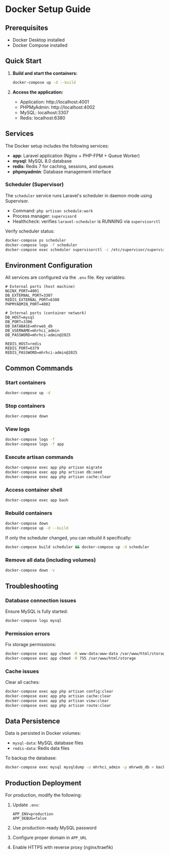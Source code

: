 # Docker Setup Guide

## Prerequisites
- Docker Desktop installed
- Docker Compose installed

## Quick Start

1. **Build and start the containers:**
   ```bash
   docker-compose up -d --build
   ```

2. **Access the application:**
   - Application: http://localhost:4001
   - PHPMyAdmin: http://localhost:4002
   - MySQL: localhost:3307
   - Redis: localhost:6380

## Services

The Docker setup includes the following services:

- **app**: Laravel application (Nginx + PHP-FPM + Queue Worker)
- **mysql**: MySQL 8.0 database
- **redis**: Redis 7 for caching, sessions, and queues
- **phpmyadmin**: Database management interface

### Scheduler (Supervisor)

The `scheduler` service runs Laravel's scheduler in daemon mode using Supervisor.

- Command: `php artisan schedule:work`
- Process manager: `supervisord`
- Healthcheck: verifies `laravel-scheduler` is RUNNING via `supervisorctl`

Verify scheduler status:

```bash
docker-compose ps scheduler
docker-compose logs -f scheduler
docker-compose exec scheduler supervisorctl -c /etc/supervisor/supervisord.conf status
```

## Environment Configuration

All services are configured via the `.env` file. Key variables:

```env
# External ports (host machine)
NGINX_PORT=4001
DB_EXTERNAL_PORT=3307
REDIS_EXTERNAL_PORT=6380
PHPMYADMIN_PORT=4002

# Internal ports (container network)
DB_HOST=mysql
DB_PORT=3306
DB_DATABASE=mhrweb_db
DB_USERNAME=mhrhci_admin
DB_PASSWORD=mhrhci-admin@2025

REDIS_HOST=redis
REDIS_PORT=6379
REDIS_PASSWORD=mhrhci-admin@2025
```

## Common Commands

### Start containers
```bash
docker-compose up -d
```

### Stop containers
```bash
docker-compose down
```

### View logs
```bash
docker-compose logs -f
docker-compose logs -f app
```

### Execute artisan commands
```bash
docker-compose exec app php artisan migrate
docker-compose exec app php artisan db:seed
docker-compose exec app php artisan cache:clear
```

### Access container shell
```bash
docker-compose exec app bash
```

### Rebuild containers
```bash
docker-compose down
docker-compose up -d --build
```

If only the scheduler changed, you can rebuild it specifically:

```bash
docker-compose build scheduler && docker-compose up -d scheduler
```

### Remove all data (including volumes)
```bash
docker-compose down -v
```

## Troubleshooting

### Database connection issues
Ensure MySQL is fully started:
```bash
docker-compose logs mysql
```

### Permission errors
Fix storage permissions:
```bash
docker-compose exec app chown -R www-data:www-data /var/www/html/storage
docker-compose exec app chmod -R 755 /var/www/html/storage
```

### Cache issues
Clear all caches:
```bash
docker-compose exec app php artisan config:clear
docker-compose exec app php artisan cache:clear
docker-compose exec app php artisan view:clear
docker-compose exec app php artisan route:clear
```

## Data Persistence

Data is persisted in Docker volumes:
- `mysql-data`: MySQL database files
- `redis-data`: Redis data files

To backup the database:
```bash
docker-compose exec mysql mysqldump -u mhrhci_admin -p mhrweb_db > backup.sql
```

## Production Deployment

For production, modify the following:

1. Update `.env`:
   ```env
   APP_ENV=production
   APP_DEBUG=false
   ```

2. Use production-ready MySQL password
3. Configure proper domain in `APP_URL`
4. Enable HTTPS with reverse proxy (nginx/traefik)
